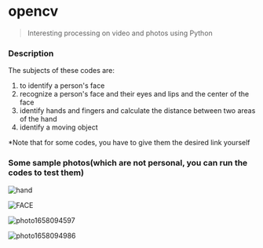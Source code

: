# opencv

> Interesting processing on video and photos using Python

### Description
The subjects of these codes are:

1. to identify a person's face
2. recognize a person's face and their eyes and lips and the center of the face
3. identify hands and fingers and calculate the distance between two areas of the hand
4. identify a moving object

*Note that for some codes, you have to give them the desired link yourself

### Some sample photos(which are not personal, you can run the codes to test them)

![hand](https://user-images.githubusercontent.com/98982133/179424369-7ccfad0a-233f-4891-a2fe-e07673d11400.png)


![FACE](https://user-images.githubusercontent.com/98982133/179424561-ebcd830a-be9a-4627-92cd-330f1e6c9b2d.jpg)


![photo1658094597](https://user-images.githubusercontent.com/98982133/179426142-2342ae44-367b-4412-8727-e43f5a9afdad.jpeg)


![photo1658094986](https://user-images.githubusercontent.com/98982133/179426287-c42a3061-0515-433e-a1a8-cec5f131cc7c.jpeg)
